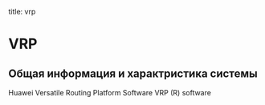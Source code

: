 title: vrp

# VRP

## Общая информация и характристика системы
Huawei Versatile Routing Platform Software
VRP (R) software
